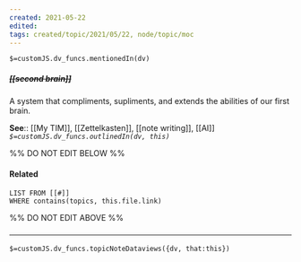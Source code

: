 ```yaml
---
created: 2021-05-22
edited: 
tags: created/topic/2021/05/22, node/topic/moc
---
```

`$=customJS.dv_funcs.mentionedIn(dv)`

##### <s class="topic-title">[[second brain]]</s>

A system that compliments, supliments, and extends the abilities of our first brain.

**See**:: [[My TIM]], [[Zettelkasten]], [[note writing]], [[AI]]
*`$=customJS.dv_funcs.outlinedIn(dv, this)`*

%% DO NOT EDIT BELOW %%
#### Related 
```dataview
LIST FROM [[#]]
WHERE contains(topics, this.file.link)
```
%% DO NOT EDIT ABOVE %%
### <hr class="dataviews"/>
`$=customJS.dv_funcs.topicNoteDataviews({dv, that:this})`